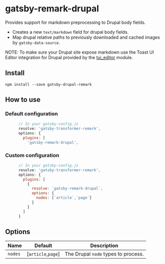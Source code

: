 # gatsby-remark-drupal

Provides support for markdown preprocessing to Drupal body fields.

* Creates a new `text/markdown` field for drupal body fields.
* Map drupal relative paths to previously downloaded and cached images by `gatsby-data-source`.

NOTE: To make sure your Drupal site expose markdown use the Toast UI Editor integration for Drupal provided by the [tui_editor](https://www.drupal.org/project/tui_editor) module.

## Install

`npm install --save gatsby-drupal-remark`

## How to use

### Default configuration
```javascript
      // In your gatsby-config.js
      resolve: 'gatsby-transformer-remark',
      options: {
        plugins: [
          'gatsby-remark-drupal',
```

### Custom configuration
```javascript
      // In your gatsby-config.js
      resolve: 'gatsby-transformer-remark',
      options: {
        plugins: [
          {
            resolve: `gatsby-remark-drupal`,
            options: {
              nodes: [`article`,`page`]
            }
          }
        ]
      }
```
## Options
| Name | Default | Description |
| --- | --- | --- |
| `nodes` | [`article`,`page`] | The Drupal `node` types to process.
